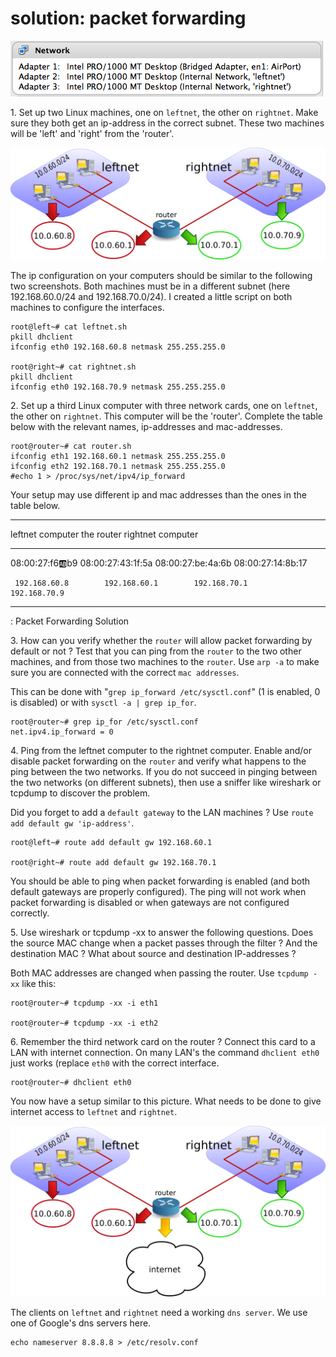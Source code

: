 # solution: packet forwarding

![](images/LAN_networks.png)

1\. Set up two Linux machines, one on `leftnet`, the other on
`rightnet`. Make sure they both get an ip-address in the correct subnet.
These two machines will be \'left\' and \'right\' from the \'router\'.

![](images/leftnet_rightnet_router2.png)

The ip configuration on your computers should be similar to the
following two screenshots. Both machines must be in a different subnet
(here 192.168.60.0/24 and 192.168.70.0/24). I created a little script on
both machines to configure the interfaces.

    root@left~# cat leftnet.sh
    pkill dhclient
    ifconfig eth0 192.168.60.8 netmask 255.255.255.0

    root@right~# cat rightnet.sh
    pkill dhclient
    ifconfig eth0 192.168.70.9 netmask 255.255.255.0

2\. Set up a third Linux computer with three network cards, one on
`leftnet`, the other on `rightnet`. This computer will be the
\'router\'. Complete the table below with the relevant names,
ip-addresses and mac-addresses.

    root@router~# cat router.sh
    ifconfig eth1 192.168.60.1 netmask 255.255.255.0
    ifconfig eth2 192.168.70.1 netmask 255.255.255.0
    #echo 1 > /proc/sys/net/ipv4/ip_forward

Your setup may use different ip and mac addresses than the ones in the
table below.

  -------------------------------------------------------------------------------
   leftnet computer       the router                           rightnet computer
  ------------------- ------------------- ------------------- -------------------
   08:00:27:f6:ab:b9   08:00:27:43:1f:5a   08:00:27:be:4a:6b   08:00:27:14:8b:17

     192.168.60.8        192.168.60.1        192.168.70.1        192.168.70.9
  -------------------------------------------------------------------------------

  : Packet Forwarding Solution

3\. How can you verify whether the `router` will allow packet forwarding
by default or not ? Test that you can ping from the `router` to the two
other machines, and from those two machines to the `router`. Use
`arp -a` to make sure you are connected with the correct
`mac addresses`.

This can be done with \"`grep ip_forward /etc/sysctl.conf`\" (1 is
enabled, 0 is disabled) or with `sysctl -a | grep ip_for`.

    root@router~# grep ip_for /etc/sysctl.conf 
    net.ipv4.ip_forward = 0

4\. Ping from the leftnet computer to the rightnet computer. Enable
and/or disable packet forwarding on the `router` and verify what happens
to the ping between the two networks. If you do not succeed in pinging
between the two networks (on different subnets), then use a sniffer like
wireshark or tcpdump to discover the problem.

Did you forget to add a `default gateway` to the LAN machines ? Use
`route add default gw 'ip-address'`.

    root@left~# route add default gw 192.168.60.1

    root@right~# route add default gw 192.168.70.1

You should be able to ping when packet forwarding is enabled (and both
default gateways are properly configured). The ping will not work when
packet forwarding is disabled or when gateways are not configured
correctly.

5\. Use wireshark or tcpdump -xx to answer the following questions. Does
the source MAC change when a packet passes through the filter ? And the
destination MAC ? What about source and destination IP-addresses ?

Both MAC addresses are changed when passing the router. Use
`tcpdump -xx` like this:

    root@router~# tcpdump -xx -i eth1

    root@router~# tcpdump -xx -i eth2

6\. Remember the third network card on the router ? Connect this card to
a LAN with internet connection. On many LAN\'s the command
`dhclient eth0` just works (replace `eth0` with the correct interface.

    root@router~# dhclient eth0

You now have a setup similar to this picture. What needs to be done to
give internet access to `leftnet` and `rightnet`.

![](images/leftnet_rightnet_router3.png)

The clients on `leftnet` and `rightnet` need a working `dns server`. We
use one of Google\'s dns servers here.

    echo nameserver 8.8.8.8 > /etc/resolv.conf
